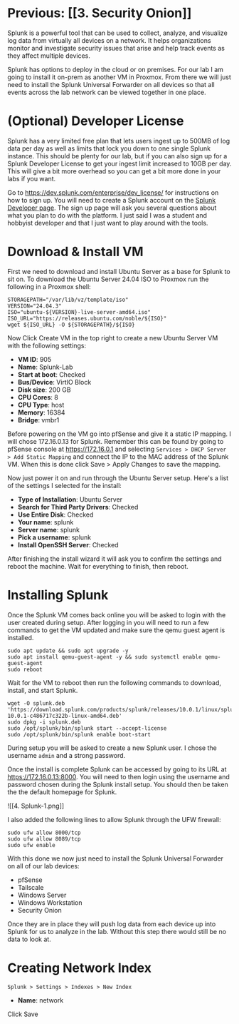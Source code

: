 
# Previous: [[3. Security Onion]]

Splunk is a powerful tool that can be used to collect, analyze, and visualize log data from virtually all devices on a network. It helps organizations monitor and investigate security issues that arise and help track events as they affect multiple devices. 

Splunk has options to deploy in the cloud or on premises. For our lab I am going to install it on-prem as another VM in Proxmox. From there we will just need to install the Splunk Universal Forwarder on all devices so that all events across the lab network can be viewed together in one place.

# (Optional) Developer License

Splunk has a very limited free plan that lets users ingest up to 500MB of log data per day as well as limits that lock you down to one single Splunk instance. This should be plenty for our lab, but if you can also sign up for a Splunk Developer License to get your ingest limit increased to 10GB per day. This will give a bit more overhead so you can get a bit more done in your labs if you want. 

Go to https://dev.splunk.com/enterprise/dev_license/ for instructions on how to sign up. You will need to create a Splunk account on the [Splunk Developer page](https://dev.splunk.com/developer-program/). The sign up page will ask you several questions about what you plan to do with the platform. I just said I was a student and hobbyist developer and that I just want to play around with the tools. 

# Download & Install VM

First we need to download and install Ubuntu Server as a base for Splunk to sit on. To download the Ubuntu Server 24.04 ISO to Proxmox run the following in a Proxmox shell:

```
STORAGEPATH="/var/lib/vz/template/iso"
VERSION="24.04.3"
ISO="ubuntu-${VERSION}-live-server-amd64.iso"
ISO_URL="https://releases.ubuntu.com/noble/${ISO}"
wget ${ISO_URL} -O ${STORAGEPATH}/${ISO}
```

Now Click Create VM in the top right to create a new Ubuntu Server VM with the following settings:

- **VM ID**: 905
- **Name**: Splunk-Lab
- **Start at boot**: Checked
- **Bus/Device**: VirtIO Block
- **Disk size**: 200 GB
- **CPU Cores**: 8
- **CPU Type**: host
- **Memory**: 16384
- **Bridge**: vmbr1

Before powering on the VM go into pfSense and give it a static IP mapping. I will chose 172.16.0.13 for Splunk. Remember this can be found by going to pfSense console at https://172.16.0.1 and selecting `Services > DHCP Server > Add Static Mapping` and connect the IP to the MAC address of the Splunk VM. When this is done click Save > Apply Changes to save the mapping.

Now just power it on and run through the Ubuntu Server setup. Here's a list of the settings I selected for the install:

- **Type of Installation**: Ubuntu Server
- **Search for Third Party Drivers**: Checked
- **Use Entire Disk**: Checked
- **Your name**: splunk
- **Server name**: splunk
- **Pick a username**: splunk
- **Install OpenSSH Server**: Checked

After finishing the install wizard it will ask you to confirm the settings and reboot the machine. Wait for everything to finish, then reboot.

# Installing Splunk

Once the Splunk VM comes back online you will be asked to login with the user created during setup. After logging in you will need to run a few commands to get the VM updated and make sure the qemu guest agent is installed.

```
sudo apt update && sudo apt upgrade -y
sudo apt install qemu-guest-agent -y && sudo systemctl enable qemu-guest-agent
sudo reboot
```

Wait for the VM to reboot then run the following commands to download, install, and start Splunk.

```
wget -O splunk.deb 'https://download.splunk.com/products/splunk/releases/10.0.1/linux/splunk-10.0.1-c486717c322b-linux-amd64.deb'
sudo dpkg -i splunk.deb
sudo /opt/splunk/bin/splunk start --accept-license
sudo /opt/splunk/bin/splunk enable boot-start
```

During setup you will be asked to create a new Splunk user. I chose the username `admin` and a strong password. 

Once the install is complete Splunk can be accessed by going to its URL at https://172.16.0.13:8000. You will need to then login using the username and password chosen during the Splunk install setup. You should then be taken the the default homepage for Splunk.

![[4. Splunk-1.png]]

I also added the following lines to allow Splunk through the UFW firewall:

```
sudo ufw allow 8000/tcp
sudo ufw allow 8089/tcp
sudo ufw enable
```

With this done we now just need to install the Splunk Universal Forwarder on all of our lab devices:

- pfSense
- Tailscale
- Windows Server
- Windows Workstation
- Security Onion

Once they are in place they will push log data from each device up into Splunk for us to analyze in the lab. Without this step there would still be no data to look at.

# Creating Network Index

`Splunk > Settings > Indexes > New Index`

- **Name**: network

Click Save

